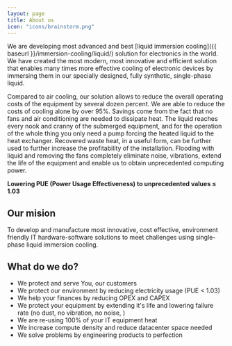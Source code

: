 ```yaml
---
layout: page
title: About us
icon: "icons/brainstorm.png"
---
```

We are developing most advanced and best [liquid immersion cooling]({{ baseurl }}/immersion-cooling/liquid/) solution for electronics in the world. We have created the most modern, most innovative and efficient solution that enables many times more effective cooling of electronic devices by immersing them in our specially designed, fully synthetic, single-phase liquid.

Compared to air cooling, our solution allows to reduce the overall operating costs of the equipment by several dozen percent. We are able to reduce the costs of cooling alone by over 95%. Savings come from the fact that no fans and air conditioning are needed to dissipate heat. The liquid reaches every nook and cranny of the submerged equipment, and for the operation of the whole thing you only need a pump forcing the heated liquid to the heat exchanger. Recovered waste heat, in a useful form, can be further used to further increase the profitability of the installation. Flooding with liquid and removing the fans completely eliminate noise, vibrations, extend the life of the equipment and enable us to obtain unprecedented computing power.

**Lowering PUE (Power Usage Effectiveness) to unprecedented values ≤ 1.03**

## Our mision

To develop and manufacture most innovative, cost effective, environment friendly IT hardware-software solutions to meet challenges using single-phase liquid immersion cooling.

## What do we do?

* We protect and serve You, our customers
* We protect our environment by reducing electricity usage (PUE < 1.03)
* We help your finances by reducing OPEX and CAPEX
* We protect your equipment by extending it's life and lowering failure rate (no dust, no vibration, no noise, )
* We are re-using 100% of your IT equipment heat
* We increase compute density and reduce datacenter space needed
* We solve problems by engineering products to perfection
